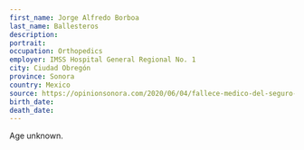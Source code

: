 ```yaml
---
first_name: Jorge Alfredo Borboa
last_name: Ballesteros
description: 
portrait: 
occupation: Orthopedics
employer: IMSS Hospital General Regional No. 1
city: Ciudad Obregón
province: Sonora
country: Mexico
source: https://opinionsonora.com/2020/06/04/fallece-medico-del-seguro-social-a-causa-de-covid-19/
birth_date: 
death_date: 
---
```


Age unknown.